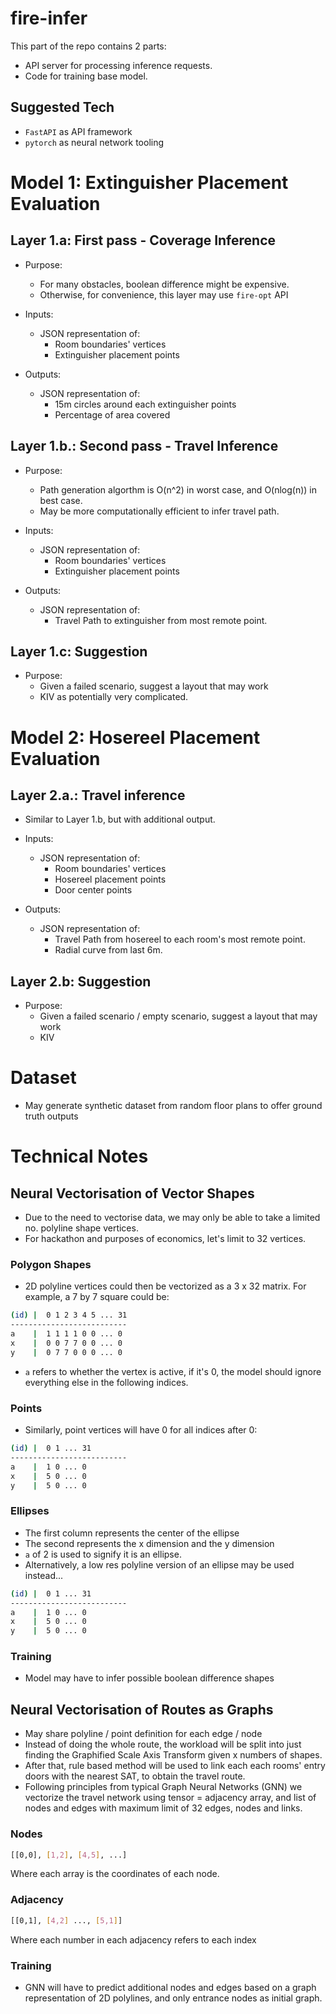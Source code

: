 # fire-infer
This part of the repo contains 2 parts:
- API server for processing inference requests.
- Code for training base model.

## Suggested Tech
- `FastAPI` as API framework
- `pytorch` as neural network tooling

# Model 1: Extinguisher Placement Evaluation
## Layer 1.a: First pass - Coverage Inference
- Purpose:
	- For many obstacles, boolean difference might be expensive.
	- Otherwise, for convenience, this layer may use `fire-opt` API
	
- Inputs:
	- JSON representation of: 
		- Room boundaries' vertices
		- Extinguisher placement points
	
- Outputs:
	- JSON representation of:
		- 15m circles around each extinguisher points
		- Percentage of area covered

## Layer 1.b.: Second pass - Travel Inference
- Purpose:
	- Path generation algorthm is O(n^2) in worst case, and O(nlog(n)) in best case.
	- May be more computationally efficient to infer travel path.

- Inputs:
	- JSON representation of: 
		- Room boundaries' vertices
		- Extinguisher placement points

- Outputs:
	- JSON representation of:
		- Travel Path to extinguisher from most remote point.

## Layer 1.c: Suggestion
- Purpose:
	- Given a failed scenario, suggest a layout that may work
	- KIV as potentially very complicated.

# Model 2: Hosereel Placement Evaluation
## Layer 2.a.: Travel inference
- Similar to Layer 1.b, but with additional output.

- Inputs:
	- JSON representation of: 
		- Room boundaries' vertices
		- Hosereel placement points
		- Door center points

- Outputs:
	- JSON representation of:
		- Travel Path from hosereel to each room's most remote point.
		- Radial curve from last 6m.

## Layer 2.b: Suggestion
- Purpose:
	- Given a failed scenario / empty scenario, suggest a layout that may work
	- KIV

# Dataset
- May generate synthetic dataset from random floor plans to offer ground truth outputs

# Technical Notes
## Neural Vectorisation of Vector Shapes
- Due to the need to vectorise data, we may only be able to take a limited no. polyline shape vertices. 
- For hackathon and purposes of economics, let's limit to 32 vertices.

### Polygon Shapes
- 2D polyline vertices could then be vectorized as a 3 x 32 matrix. For example, a 7 by 7 square could be:
```bash
(id) |	0 1 2 3 4 5 ... 31
--------------------------
a 	 |	1 1 1 1 0 0 ... 0
x 	 |	0 0 7 7 0 0 ... 0
y 	 |	0 7 7 0 0 0 ... 0
```
- `a` refers to whether the vertex is active, if it's 0, the model should ignore everything else in the following indices.

### Points
- Similarly, point vertices will have 0 for all indices after 0:
```bash
(id) |	0 1 ... 31
--------------------------
a 	 |	1 0 ... 0
x 	 |	5 0 ... 0
y 	 |	5 0 ... 0
```

### Ellipses
- The first column represents the center of the ellipse
- The second represents the x dimension and the y dimension
- `a` of 2 is used to signify it is an ellipse.
- Alternatively, a low res polyline version of an ellipse may be used instead...
```bash
(id) |	0 1 ... 31
--------------------------
a 	 |	1 0 ... 0
x 	 |	5 0 ... 0
y 	 |	5 0 ... 0
```

### Training
- Model may have to infer possible boolean difference shapes

## Neural Vectorisation of Routes as Graphs
- May share polyline / point definition for each edge / node
- Instead of doing the whole route, the workload will be split into just finding the Graphified Scale Axis Transform given x numbers of shapes.
- After that, rule based method will be used to link each each rooms' entry doors with the nearest SAT, to obtain the travel route.
- Following principles from typical Graph Neural Networks (GNN) we vectorize the travel network using tensor = adjacency array, and list of nodes and edges with maximum limit of 32 edges, nodes and links.

### Nodes
```bash
[[0,0], [1,2], [4,5], ...]
```
Where each array is the coordinates of each node.

### Adjacency
```bash
[[0,1], [4,2] ..., [5,1]]
```
Where each number in each adjacency refers to each index

### Training
- GNN will have to predict additional nodes and edges based on a graph representation of 2D polylines, and only entrance nodes as initial graph.


 
